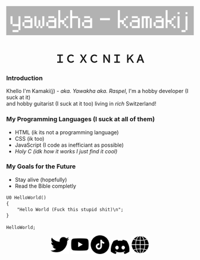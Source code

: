 <div align="center">
  <img src="./logo.png" width="600px"></img>
</div>
<h1 align="center">ＩＣ ＸＣ ＮＩ ＫＡ</h1>

### **Introduction**
Khello I'm Kamaki(j) - *aka. Yawakha aka. Raspel*, I'm a hobby developer (I suck at it)<br>
and hobby guitarist (I suck at it too) living in *rich* Switzerland!

### **My Programming Languages (I suck at all of them)**
- HTML (ik its not a programming language)
- CSS (ik too)
- JavaScript (I code as inefficiant as possible)
- *Holy C (idk how it works I just find it cool)*

### **My Goals for the Future**
- Stay alive (hopefully)
- Read the Bible completly

```hc
U0 HelloWorld()
{
    "Hello World (Fuck this stupid shit)\n";
}

HelloWorld;
```

<div align="center">
  <a href="https://x.com/@kamaki_iv"><img src="./twitter-schwarze-form.png" width="50px"></img></a>
  <a href="https://www.youtube.com/@kamaki.mp3"><img src="./youtube.png" width="50px"></img></a>
  <a href="https://www.tiktok.com/@kaamakij"><img src="./tick-tack.png" width="50px"></img></a>
  <a href="https://discord.gg/TcUzNahtTp"><img src="./discord.png" width="50px"></img></a>
  <a href="http://kamaki.netlify.app/"><img src="./browser.png" width="50px"></img></a>
</div>
